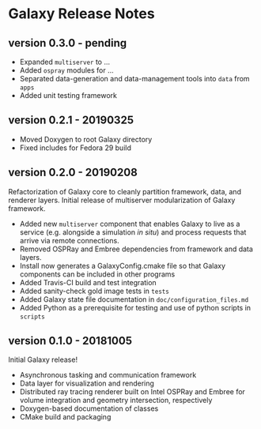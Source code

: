# Galaxy Release Notes


## version 0.3.0 - pending

* Expanded `multiserver` to ...
* Added `ospray` modules for ...
* Separated data-generation and data-management tools into `data` from `apps`
* Added unit testing framework

## version 0.2.1 - 20190325

* Moved Doxygen to root Galaxy directory
* Fixed includes for Fedora 29 build

## version 0.2.0 - 20190208

Refactorization of Galaxy core to cleanly partition framework, data, and renderer layers. Initial release of multiserver modularization of Galaxy framework.

* Added new `multiserver` component that enables Galaxy to live as a service (e.g. alongside a simulation *in situ*) and process requests that arrive via remote connections.
* Removed OSPRay and Embree dependencies from framework and data layers.
* Install now generates a GalaxyConfig.cmake file so that Galaxy components can be included in other programs
* Added Travis-CI build and test integration
* Added sanity-check gold image tests in `tests`
* Added Galaxy state file documentation in `doc/configuration_files.md`
* Added Python as a prerequisite for testing and use of python scripts in `scripts`

## version 0.1.0 - 20181005

Initial Galaxy release!

* Asynchronous tasking and communication framework
* Data layer for visualization and rendering
* Distributed ray tracing renderer built on Intel OSPRay and Embree for volume integration and geometry intersection, respectively
* Doxygen-based documentation of classes
* CMake build and packaging


